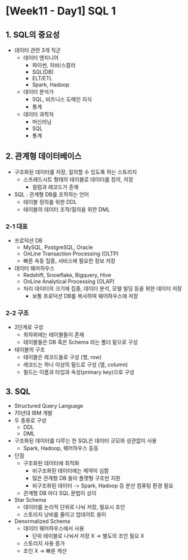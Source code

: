 # [Week11 - Day1] SQL 1

## 1. SQL의 중요성
  - 데이터 관련 3개 직군
    - 데이터 엔지니어
      - 파이썬, 자바/스칼라 
      - SQL(DB)
      - ELT/ETL
      - Spark, Hadoop
    - 데이터 분석가
      - SQL, 비즈니스 도메인 지식
      - 통계
    - 데이터 과학자
      - 머신러닝
      - SQL
      - 통계

## 2. 관계형 데이터베이스
  - 구조화된 데이터를 저장, 질의할 수 있도록 하는 스토리지
    - 스프레드시트 형태의 테이블로 데이터를 정의, 저장
      - 컬럼과 레코드가 존재
  - SQL : 관계형 DB를 조작하는 언어
    - 테이블 정의를 위한 DDL
    - 테이블의 데이터 조작/질의을 위한 DML

### 2-1 대표
  - 프로덕션 DB
    - MySQL, PostgreSQL, Oracle
    - OnLine Transaction Processing (OLTP)
    - 빠른 속동 집중, 서비스에 필요한 정보 저장
  - 데이터 웨어하우스
    - Redshift, Snowflake, Bigquery, Hive
    - OnLine Analytical Processing (OLAP)
    - 처리 데이터의 크기에 집중, 데이터 분석, 모델 빌딩 등을 위한 데이터 저장
      - 보통 프로덕션 DB를 복사하여 웨어하우스에 저장

### 2-2 구조
  - 2단계로 구성
    - 최하위에는 테이블들이 존재
    - 테이블들은 DB 혹은 Schema 라는 폴더 밑으로 구성
  - 테이블의 구조
    - 테이블은 레코드들로 구성 (행, row)
    - 레코드는 하나 이상의 필드로 구성 (열, column)
    - 필드는 이름과 타입과 속성(primary key)으로 구성

## 3. SQL
  - Structured Query Language
  - 70년대 IBM 개발
  - 두 종류로 구성
    - DDL
    - DML
  - 구조화된 데이터를 다루는 한 SQL은 데이터 규모와 상관없이 사용
    - Spark, Hadoop, 웨어하우스 등등
  - 단점
    - 구조화된 데이터에 최적화
      - 비구조화된 데이터에는 제약이 심함
      - 많은 관계형 DB 들이 플랫형 구조만 지원
      - 비구조화된 데이터 -> Spark, Hadoop 등 분산 컴퓨팅 환경 필요
    - 관계형 DB 마다 SQL 문법이 상이
  - Star Schema
    - 데이터를 논리적 단위로 나눠 저장, 필요시 조인
    - 스토리지 낭비를 줄이고 업데이트 용이
  - Denormalized Schema
    - 데이터 웨어하우스에서 사용
      - 단위 테이블로 나눠서 저장 X -> 별도의 조인 필요 X
    - 스토리지 사용 증가
    - 조인 X -> 빠른 계산
    
